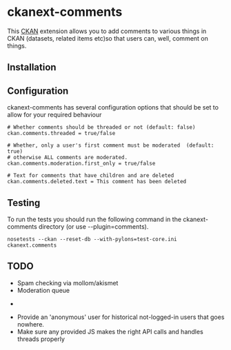 # ckanext-comments

This [CKAN](http://ckan.org) extension allows you to add comments to
various things in CKAN (datasets, related items etc)so that users can,
well, comment on things.

## Installation


## Configuration

ckanext-comments has several configuration options that should be set to allow for your required behaviour

    # Whether comments should be threaded or not (default: false)
    ckan.comments.threaded = true/false

    # Whether, only a user's first comment must be moderated  (default: true)
    # otherwise ALL comments are moderated.
    ckan.comments.moderation.first_only = true/false
    
    # Text for comments that have children and are deleted
    ckan.comments.deleted.text = This comment has been deleted
    
 

## Testing
To run the tests you should run the following command in the ckanext-comments directory (or use --plugin=comments).

    nosetests --ckan --reset-db --with-pylons=test-core.ini ckanext.comments
 
 
 
## TODO

 * Spam checking via mollom/akismet
 * Moderation queue
 * ~~~Move all of the logic into the logic layer~~~ 
 * Provide an 'anonymous' user for historical not-logged-in users that goes nowhere.
 * Make sure any provided JS makes the right API calls and handles threads properly
 